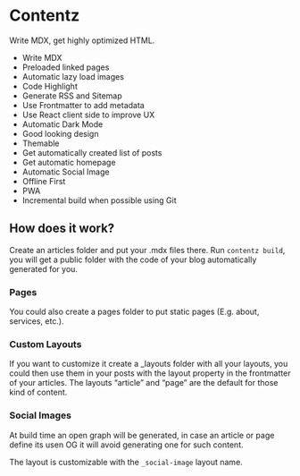 # Contentz
Write MDX, get highly optimized HTML.

* Write MDX
* Preloaded linked pages 
* Automatic lazy load images
* Code Highlight
* Generate RSS and Sitemap
* Use Frontmatter to add metadata 
* Use React client side to improve UX
* Automatic Dark Mode
* Good looking design 
* Themable
* Get automatically created list of posts
* Get automatic homepage
* Automatic Social Image
* Offline First
* PWA
* Incremental build when possible using Git

## How does it work?
Create an articles folder and put your .mdx files there. Run `contentz build`, you will get a public folder with the code of your blog automatically generated for you.

### Pages
You could also create a pages folder to put static pages (E.g. about, services, etc.).

### Custom Layouts
If you want to customize it create a _layouts folder with all your layouts, you could then use them in your posts with the layout property in the frontmatter of your articles. The layouts “article” and “page” are the default for those kind of content.

### Social Images
At build time an open graph will be generated, in case an article or page define its usen OG it will avoid generating one for such content.

The layout is customizable with the `_social-image` layout name.

